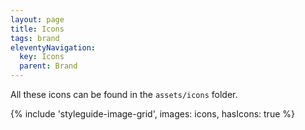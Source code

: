 ```yaml
---
layout: page
title: Icons
tags: brand
eleventyNavigation:
  key: Icons
  parent: Brand
---
```


All these icons can be found in the `assets/icons` folder.

{% include 'styleguide-image-grid', images: icons, hasIcons: true %}
